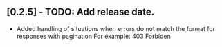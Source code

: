 ## [0.2.5] - TODO: Add release date.

- Added handling of situations when errors do not match the format for responses with pagination
  For example: 403 Forbiden